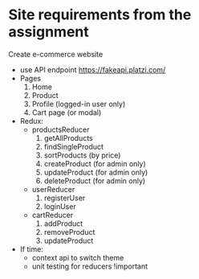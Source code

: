 # Site requirements from the assignment

Create e-commerce website
- use API endpoint https://fakeapi.platzi.com/
- Pages
    1. Home
    2. Product
    3. Profile (logged-in user only)
    4. Cart page (or modal)
- Redux:
    - productsReducer
        1. getAllProducts
        2. findSingleProduct
        3. sortProducts (by price)
        4. createProduct (for admin only)
        5. updateProduct (for admin only)
        6. deleteProduct (for admin only)
    - userReducer
        1. registerUser
        2. loginUser
    - cartReducer
        1. addProduct
        2. removeProduct
        3. updateProduct
- If time:
    - context api to switch theme
    - unit testing for reducers !important